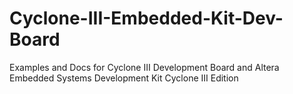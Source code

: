 # Cyclone-III-Embedded-Kit-Dev-Board
Examples and Docs for Cyclone III Development Board and Altera Embedded Systems Development Kit Cyclone III Edition
